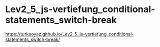 # Lev2_5_js-vertiefung_conditional-statements_switch-break

https://turksoyaz.github.io/Lev2_5_js-vertiefung_conditional-statements_switch-break/
